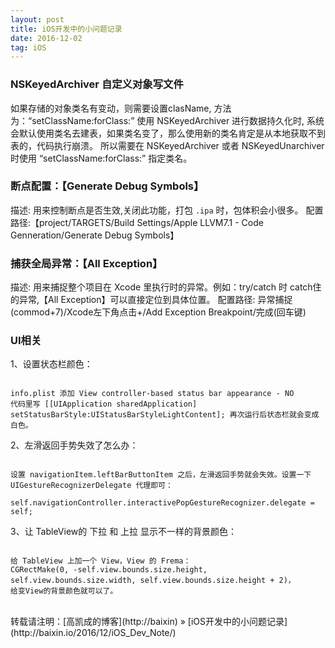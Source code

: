 ```yaml
---
layout: post
title: iOS开发中的小问题记录
date: 2016-12-02
tag: iOS
---
```


### NSKeyedArchiver 自定义对象写文件


如果存储的对象类名有变动，则需要设置clasName, 方法为：“setClassName:forClass:”
使用 NSKeyedArchiver 进行数据持久化时, 系统会默认使用类名去建表，如果类名变了，那么使用新的类名肯定是从本地获取不到表的，代码执行崩溃。
所以需要在 NSKeyedArchiver 或者 NSKeyedUnarchiver 时使用 “setClassName:forClass:” 指定类名。


### 断点配置：【Generate Debug Symbols】

描述: 用来控制断点是否生效,关闭此功能，打包 `.ipa` 时，包体积会小很多。
配置路径:【project/TARGETS/Build Settings/Apple LLVM7.1 - Code Genneration/Generate Debug Symbols】


### 捕获全局异常：【All Exception】

描述: 用来捕捉整个项目在 Xcode 里执行时的异常。例如：try/catch 时 catch住的异常,【All Exception】可以直接定位到具体位置。
配置路径: 异常捕捉(commod+7)/Xcode左下角点击+/Add Exception Breakpoint/完成(回车键)


### UI相关

1、设置状态栏颜色：

```

info.plist 添加 View controller-based status bar appearance - NO
代码里写 [[UIApplication sharedApplication] setStatusBarStyle:UIStatusBarStyleLightContent]; 再次运行后状态栏就会变成白色。

```

2、左滑返回手势失效了怎么办：

```

设置 navigationItem.leftBarButtonItem 之后，左滑返回手势就会失效。设置一下 UIGestureRecognizerDelegate 代理即可：

self.navigationController.interactivePopGestureRecognizer.delegate = self;

```

3、让 TableView的 下拉 和 上拉 显示不一样的背景颜色：

```

给 TableView 上加一个 View，View 的 Frema：
CGRectMake(0, -self.view.bounds.size.height, self.view.bounds.size.width, self.view.bounds.size.height + 2)，
给变View的背景颜色就可以了。

```


<br>
转载请注明：[高凯成的博客](http://baixin) » [iOS开发中的小问题记录](http://baixin.io/2016/12/iOS_Dev_Note/)



